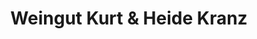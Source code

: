 ---
title: "Weingut Kurt & Heide Kranz"
url: /brauneberg/weingut-kurt-und-heide-kranz/
shop: Spirituosen
---